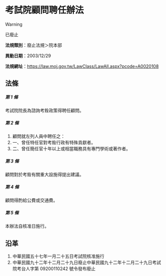 # 考試院顧問聘任辦法


> [!WARNING]
> 已廢止


**法規類別**：廢止法規＞院本部

**異動日期**：2003/12/29  

**法規網址**：https://law.moj.gov.tw/LawClass/LawAll.aspx?pcode=A0020108



## 法條
##### 第 1 條
考試院院長為諮詢考銓政策得聘任顧問。

##### 第 2 條
1. 顧問就左列人員中聘任之：　
1. 一、曾任特任官對考銓行政有特殊貢獻者。
1. 二、曾任簡任官十年以上或相當職務具有專門學術或著作者。

##### 第 3 條
顧問對於考銓有關重大設施得提出建議。

##### 第 4 條
顧問得酌給公費或交通費。

##### 第 5 條
本辦法自核准日施行。

## 沿革
1. 中華民國五十七年一月二十五日考試院核准施行
1. 中華民國九十二年十二月二十九日廢止中華民國九十二年十二月二十九日考試院考台人字第 09200110242  號令發布廢止
